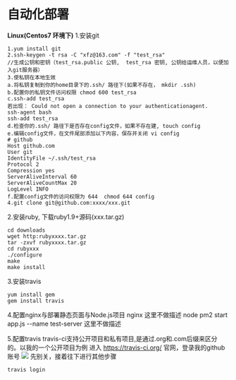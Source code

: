 # 自动化部署
**Linux(Centos7 环境下)**
1.安装git
```
1.yum install git
2.ssh-keygen -t rsa -C "xfz@163.com" -f "test_rsa"
//生成公钥和密钥（test_rsa.public 公钥,  test_rsa 密钥, 公钥给运维人员，以便加入git服务器）
3.使私钥在本地生效
a.将私钥复制到你的home目录下的.ssh/ 路径下(如果不存在， mkdir .ssh)
b.配置你的私钥文件访问权限 chmod 600 test_rsa
c.ssh-add test_rsa
若出现： Could not open a connection to your authenticationagent.
ssh-agent bash
ssh-add test_rsa
d.检查你的.ssh/ 路径下是否存在config文件，如果不存在建, touch config
e.编辑config文件，在文件尾部添加以下内容，保存并关闭 vi config
# github
Host github.com 
User git
IdentityFile ~/.ssh/test_rsa
Protocol 2
Compression yes
ServerAliveInterval 60
ServerAliveCountMax 20
LogLevel INFO
f.配置config文件的访问权限为 644  chmod 644 config
4.git clone git@github.com:xxxx/xxx.git
```

2.安装ruby, 下载ruby1.9+源码(xxx.tar.gz)
```
cd downloads
wget http:rubyxxxx.tar.gz
tar -zxvf rubyxxxx.tar.gz
cd rubyxxx
./configure
make
make install
```

3.安装travis
```
yum install gem
gem install travis
```

4.配置nginx与部署静态页面与Node.js项目
nginx 这里不做描述
node pm2 start app.js --name test-server
这里不做描述

5.配置travis
travis-ci支持公开项目和私有项目,是通过.org和.com后缀来区分的。以我的一个公开项目为例
进入 https://travis-ci.org/ 官网，登录我的github账号
![](readImg/1.png)
先别关，接着往下进行其他步骤
```
travis login
```

